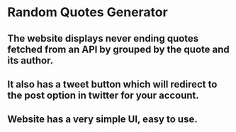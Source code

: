 # Random Quotes Generator
## The website displays never ending quotes fetched from an API by grouped by the quote and its author.

## It also has a tweet button which will redirect to the post option in twitter for your account.

## Website has a very simple UI, easy to use.

